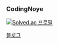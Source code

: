 ### CodingNoye
[![Solved.ac 프로필](http://mazassumnida.wtf/api/mini/generate_badge?boj=noye)](https://solved.ac/noye)

[블로그](https://blog.noye.work)
